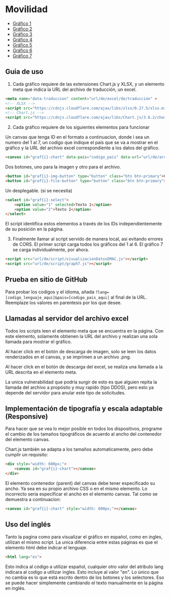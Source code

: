 # Movilidad

+ [Gráfico 1](https://loveoken.github.io/prototipo-chart-js/views/graph1.html)
+ [Gráfico 2](https://loveoken.github.io/prototipo-chart-js/views/graph2.html)
+ [Gráfico 3](https://loveoken.github.io/prototipo-chart-js/views/graph3.html)
+ [Gráfico 4](https://loveoken.github.io/prototipo-chart-js/views/graph4.html)
+ [Gráfico 5](https://loveoken.github.io/prototipo-chart-js/views/graph5.html)
+ [Gráfico 6](https://loveoken.github.io/prototipo-chart-js/views/graph6.html)
+ [Gráfico 7](https://loveoken.github.io/prototipo-chart-js/views/graph7.html)

## Guia de uso

1. Cada gráfico requiere de las extensiones Chart.js y XLSX, y un elemento meta que indica la URL del archivo de traducción, un excel.

```html
<meta name="data-traduccion" content="url/de/excel/de/traducción" >
<!-- XLSX -->
<script src="https://cdnjs.cloudflare.com/ajax/libs/xlsx/0.17.5/xlsx.min.js" integrity="sha512-BMIFH0QGwPdinbGu7AraCzG9T4hKEkcsbbr+Uqv8IY3G5+JTzs7ycfGbz7Xh85ONQsnHYrxZSXgS1Pdo9r7B6w==" crossorigin="anonymous" referrerpolicy="no-referrer"></script>
<!-- Chart.js -->
<script src="https://cdnjs.cloudflare.com/ajax/libs/Chart.js/3.6.2/chart.min.js" integrity="sha512-tMabqarPtykgDtdtSqCL3uLVM0gS1ZkUAVhRFu1vSEFgvB73niFQWJuvviDyBGBH22Lcau4rHB5p2K2T0Xvr6Q==" crossorigin="anonymous" referrerpolicy="no-referrer"></script>
```

2. Cada gráfico requiere de los siguientes elementos para funcionar

Un canvas que tenga ID en el formato a continuacion, donde i sea un numero del 1 al 7, un codigo que indique el país que se va a mostrar en el gráfico y la URL del archivo excel correspondiente a los datos del gráfico.

```html
<canvas id="graf{i}-chart" data-pais="codigo_pais" data-url="url/de/archivo/excel"></canvas>
```

Dos botones, uno para la imagen y otro para el archivo.

```html
<button id="graf{i}-img-button" type="button" class="btn btn-primary">Contenido 1</button>
<button id="graf{i}-file-button" type="button" class="btn btn-primary">Contenido 2</button>
```

Un desplegable. (si se necesita)

```html
<select id="graf{i}-select">
    <option value="1" selected>Texto 1</option>
    <option value="2">Texto 2</option>
</select>
```

El script identifica estos elementos a través de los IDs independientemente de su posición en la página.

3. Finalmente llamar al script servido de manera local, asi evitando errores de CORS. El primer script carga todos los gráficos del 1 al 6. El gráfico 7 se carga individualmente, por ahora.

```html
<script src="url/de/script/visualizacionDatosEMAC.js"></script>
<script src="url/de/script/graph7.js"></script>
```

## Prueba en sitio de GitHub

Para probar los codigos y el idioma, añada `?lang=[codigo_lenguaje_aqui]&pais=[codigo_pais_aqui]` al final de la URL. Reemplaze los valores en parentesis por los que desee.

## Llamadas al servidor del archivo excel

Todos los scripts leen el elemento meta que se encuentra en la página. Con este elemento, solamente obtienen la URL del archivo y realizan una sola llamada para mostrar el gráfico.

Al hacer click en el botón de descarga de imagen, solo se leen los datos renderizados en el canvas, y se imprimen a un archivo .png.

Al hacer click en el botón de descarga del excel, se realiza una llamada a la URL descrita en el elemento meta. 

La unica vulnerabilidad que podría surgir de esto es que alguien repita la llamada del archivo a propósito y muy rapido (tipo DDOS), pero esto ya depende del servidor para anular este tipo de solicitudes.

## Implementación de tipografía y escala adaptable (Responsive)

Para hacer que se vea lo mejor posible en todos los dispositivos, programe el cambio de los tamaños tipográficos de acuerdo al ancho del contenedor del elemento canvas.

Chart.js también se adapta a los tamaños automaticamente, pero debe cumplir un requisito:

```html
<div style="width: 600px;">
    <canvas id="graf{i}-chart"></canvas>
</div>
```

El elemento contenedor (parent) del canvas debe tener especificado su ancho. Ya sea en su propio archivo CSS o en el mismo elemento. Lo incorrecto seria especificar el ancho en el elemento canvas. Tal como se demuestra a continuacion:

```html
<canvas id="graf{i}-chart" style="width: 600px;"></canvas>
```

## Uso del inglés

Tanto la pagina como para visualizar el gráfico en español, como en ingles, utilizan el mismo script. La unica diferencia entre estas páginas es que el elemento html debe indicar el lenguaje.
    
```html
<html lang="es">
```

Esto indica al código a utilizar español, cualquier otro valor del atributo lang indicara al codigo a utilizar ingles. Esto incluye al valor "en".
Lo único que no cambia es lo que está escrito dentro de los botones y los selectores. Eso se puede hacer simplemente cambiando el texto manualmente en la página en inglés.


